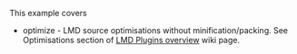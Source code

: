 This example covers

  * optimize - LMD source optimisations without minification/packing.
    See Optimisations section of [LMD Plugins overview](https://github.com/azproduction/lmd/wiki/LMD-Plugins-overview) wiki page.
